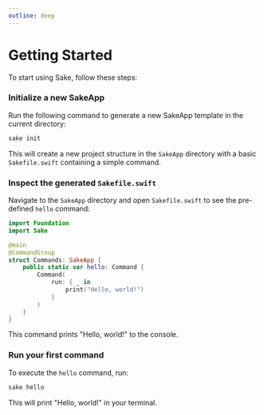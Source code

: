 ```yaml
---
outline: deep
---
```


# Getting Started

To start using Sake, follow these steps:

### Initialize a new SakeApp

   Run the following command to generate a new SakeApp template in the current directory:

   ```bash
   sake init
   ```

   This will create a new project structure in the `SakeApp` directory with a basic `Sakefile.swift` containing a simple command.

### Inspect the generated `Sakefile.swift`

   Navigate to the `SakeApp` directory and open `Sakefile.swift` to see the pre-defined `hello` command:

   ```swift
   import Foundation
   import Sake

   @main
   @CommandGroup
   struct Commands: SakeApp {
       public static var hello: Command {
           Command(
               run: { _ in
                   print("Hello, world!")
               }
           )
       }
   }
   ```

   This command prints "Hello, world!" to the console.

### Run your first command

   To execute the `hello` command, run:

   ```bash
   sake hello
   ```

   This will print "Hello, world!" in your terminal.
